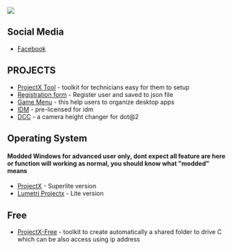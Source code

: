 ![](https://komarev.com/ghpvc/?username=unrealisticfaces)

## Social Media

- [ Facebook ](https://wwww.facebook.com/kthdavidx)
  
## PROJECTS

- [ProjectX Tool](https://www.buymeacoffee.com/unrealisticfaces/diskless-tools) - toolkit for technicians easy for them to setup 
- [Registration form](https://github.com/unrealisticfacess/GYM) - Register user and saved to json file
- [Game Menu](https://www.facebook.com/kthdavidx/posts/pfbid02RsvfnYiSidJTzND2rdmYJbAVrDBFPN5TqMzJXLwLznpptRVzpH3A5MFDHWCX5K4bl) - this help users to organize desktop apps
- [IDM](https://github.com/unrealisticfaces/ProjectX-IDM) - pre-licensed for idm
- [DCC](https://github.com/unrealisticfaces/ProjectX-DCC) - a camera height changer for dot@2

## Operating System

#### Modded Windows for advanced user only, dont expect all feature are here or function will working as normal, you should know what "modded" means

- [ProjectX](https://www.mediafire.com/file/8ovyviaasfhupoz/LUMETRI_PROJECT.rar/file) -  Superlite version
- [Lumetri Projectx](https://www.mediafire.com/file/8ovyviaasfhupoz/LUMETRI_PROJECT.rar/file) -  Lite version

## Free
 - [ProjectX-Free](https://github.com/unrealisticfacess/ProjectX-Free) - toolkit to create automatically a shared folder to drive C which can be also access using ip address
